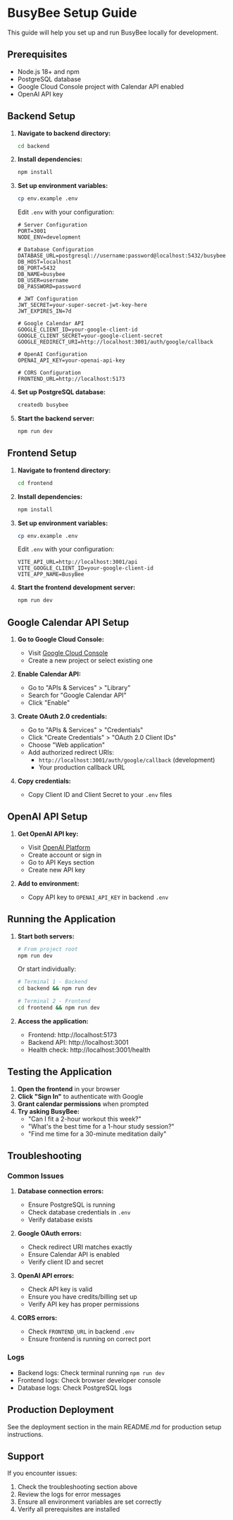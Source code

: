 # BusyBee Setup Guide

This guide will help you set up and run BusyBee locally for development.

## Prerequisites

- Node.js 18+ and npm
- PostgreSQL database
- Google Cloud Console project with Calendar API enabled
- OpenAI API key

## Backend Setup

1. **Navigate to backend directory:**
   ```bash
   cd backend
   ```

2. **Install dependencies:**
   ```bash
   npm install
   ```

3. **Set up environment variables:**
   ```bash
   cp env.example .env
   ```
   
   Edit `.env` with your configuration:
   ```env
   # Server Configuration
   PORT=3001
   NODE_ENV=development

   # Database Configuration
   DATABASE_URL=postgresql://username:password@localhost:5432/busybee
   DB_HOST=localhost
   DB_PORT=5432
   DB_NAME=busybee
   DB_USER=username
   DB_PASSWORD=password

   # JWT Configuration
   JWT_SECRET=your-super-secret-jwt-key-here
   JWT_EXPIRES_IN=7d

   # Google Calendar API
   GOOGLE_CLIENT_ID=your-google-client-id
   GOOGLE_CLIENT_SECRET=your-google-client-secret
   GOOGLE_REDIRECT_URI=http://localhost:3001/auth/google/callback

   # OpenAI Configuration
   OPENAI_API_KEY=your-openai-api-key

   # CORS Configuration
   FRONTEND_URL=http://localhost:5173
   ```

4. **Set up PostgreSQL database:**
   ```bash
   createdb busybee
   ```

5. **Start the backend server:**
   ```bash
   npm run dev
   ```

## Frontend Setup

1. **Navigate to frontend directory:**
   ```bash
   cd frontend
   ```

2. **Install dependencies:**
   ```bash
   npm install
   ```

3. **Set up environment variables:**
   ```bash
   cp env.example .env
   ```
   
   Edit `.env` with your configuration:
   ```env
   VITE_API_URL=http://localhost:3001/api
   VITE_GOOGLE_CLIENT_ID=your-google-client-id
   VITE_APP_NAME=BusyBee
   ```

4. **Start the frontend development server:**
   ```bash
   npm run dev
   ```

## Google Calendar API Setup

1. **Go to Google Cloud Console:**
   - Visit [Google Cloud Console](https://console.cloud.google.com/)
   - Create a new project or select existing one

2. **Enable Calendar API:**
   - Go to "APIs & Services" > "Library"
   - Search for "Google Calendar API"
   - Click "Enable"

3. **Create OAuth 2.0 credentials:**
   - Go to "APIs & Services" > "Credentials"
   - Click "Create Credentials" > "OAuth 2.0 Client IDs"
   - Choose "Web application"
   - Add authorized redirect URIs:
     - `http://localhost:3001/auth/google/callback` (development)
     - Your production callback URL

4. **Copy credentials:**
   - Copy Client ID and Client Secret to your `.env` files

## OpenAI API Setup

1. **Get OpenAI API key:**
   - Visit [OpenAI Platform](https://platform.openai.com/)
   - Create account or sign in
   - Go to API Keys section
   - Create new API key

2. **Add to environment:**
   - Copy API key to `OPENAI_API_KEY` in backend `.env`

## Running the Application

1. **Start both servers:**
   ```bash
   # From project root
   npm run dev
   ```

   Or start individually:
   ```bash
   # Terminal 1 - Backend
   cd backend && npm run dev

   # Terminal 2 - Frontend  
   cd frontend && npm run dev
   ```

2. **Access the application:**
   - Frontend: http://localhost:5173
   - Backend API: http://localhost:3001
   - Health check: http://localhost:3001/health

## Testing the Application

1. **Open the frontend** in your browser
2. **Click "Sign In"** to authenticate with Google
3. **Grant calendar permissions** when prompted
4. **Try asking BusyBee:**
   - "Can I fit a 2-hour workout this week?"
   - "What's the best time for a 1-hour study session?"
   - "Find me time for a 30-minute meditation daily"

## Troubleshooting

### Common Issues

1. **Database connection errors:**
   - Ensure PostgreSQL is running
   - Check database credentials in `.env`
   - Verify database exists

2. **Google OAuth errors:**
   - Check redirect URI matches exactly
   - Ensure Calendar API is enabled
   - Verify client ID and secret

3. **OpenAI API errors:**
   - Check API key is valid
   - Ensure you have credits/billing set up
   - Verify API key has proper permissions

4. **CORS errors:**
   - Check `FRONTEND_URL` in backend `.env`
   - Ensure frontend is running on correct port

### Logs

- Backend logs: Check terminal running `npm run dev`
- Frontend logs: Check browser developer console
- Database logs: Check PostgreSQL logs

## Production Deployment

See the deployment section in the main README.md for production setup instructions.

## Support

If you encounter issues:
1. Check the troubleshooting section above
2. Review the logs for error messages
3. Ensure all environment variables are set correctly
4. Verify all prerequisites are installed
